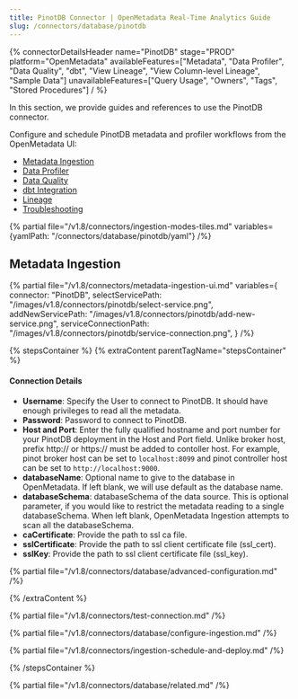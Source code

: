 ```yaml
---
title: PinotDB Connector | OpenMetadata Real-Time Analytics Guide
slug: /connectors/database/pinotdb
---
```


{% connectorDetailsHeader
name="PinotDB"
stage="PROD"
platform="OpenMetadata"
availableFeatures=["Metadata", "Data Profiler", "Data Quality", "dbt", "View Lineage", "View Column-level Lineage", "Sample Data"]
unavailableFeatures=["Query Usage", "Owners", "Tags", "Stored Procedures"]
/ %}

In this section, we provide guides and references to use the PinotDB connector.

Configure and schedule PinotDB metadata and profiler workflows from the OpenMetadata UI:

- [Metadata Ingestion](#metadata-ingestion)
- [Data Profiler](/how-to-guides/data-quality-observability/profiler/workflow)
- [Data Quality](/how-to-guides/data-quality-observability/quality)
- [dbt Integration](/connectors/ingestion/workflows/dbt)
- [Lineage](/how-to-guides/data-lineage/workflow)
- [Troubleshooting](/connectors/database/pinotdb/troubleshooting)

{% partial file="/v1.8/connectors/ingestion-modes-tiles.md" variables={yamlPath: "/connectors/database/pinotdb/yaml"} /%}

## Metadata Ingestion

{% partial 
  file="/v1.8/connectors/metadata-ingestion-ui.md" 
  variables={
    connector: "PinotDB", 
    selectServicePath: "/images/v1.8/connectors/pinotdb/select-service.png",
    addNewServicePath: "/images/v1.8/connectors/pinotdb/add-new-service.png",
    serviceConnectionPath: "/images/v1.8/connectors/pinotdb/service-connection.png",
} 
/%}

{% stepsContainer %}
{% extraContent parentTagName="stepsContainer" %}

#### Connection Details

- **Username**: Specify the User to connect to PinotDB. It should have enough privileges to read all the metadata.
- **Password**: Password to connect to PinotDB.
- **Host and Port**: Enter the fully qualified hostname and port number for your PinotDB deployment in the Host and Port field.  Unlike broker host, prefix http:// or https:// must be added to contoller host. For example, pinot broker host can be set to `localhost:8099` and pinot controller host can be set to `http://localhost:9000`.
- **databaseName**: Optional name to give to the database in OpenMetadata. If left blank, we will use default as the database name.
- **databaseSchema**: databaseSchema of the data source. This is optional parameter, if you would like to restrict the metadata reading to a single databaseSchema. When left blank, OpenMetadata Ingestion attempts to scan all the databaseSchema.
- **caCertificate**: Provide the path to ssl ca file.
- **sslCertificate**: Provide the path to ssl client certificate file (ssl_cert).
- **sslKey**: Provide the path to ssl client certificate file (ssl_key).

{% partial file="/v1.8/connectors/database/advanced-configuration.md" /%}

{% /extraContent %}

{% partial file="/v1.8/connectors/test-connection.md" /%}

{% partial file="/v1.8/connectors/database/configure-ingestion.md" /%}

{% partial file="/v1.8/connectors/ingestion-schedule-and-deploy.md" /%}

{% /stepsContainer %}

{% partial file="/v1.8/connectors/database/related.md" /%}
